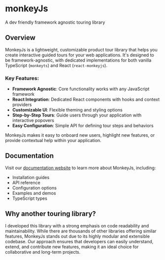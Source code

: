 # monkeyJs

A dev friendly framework agnostic touring library

## Overview

MonkeyJs is a lightweight, customizable product tour library that helps you create interactive guided tours for your web applications. It's designed to be framework-agnostic, with dedicated implementations for both vanilla TypeScript (`monkeyts`) and React (`react-monkeyjs`).

### Key Features:

- **Framework Agnostic**: Core functionality works with any JavaScript framework
- **React Integration**: Dedicated React components with hooks and context providers
- **Customizable UI**: Flexible theming and styling options
- **Step-by-Step Tours**: Guide users through your application with interactive popovers
- **Easy Configuration**: Simple API for defining tour steps and behaviors

MonkeyJs makes it easy to onboard new users, highlight new features, or provide contextual help within your application.

## Documentation

Visit our [documentation website](https://poornendushukla.github.io/monkeyJs/) to learn more about MonkeyJs, including:

- Installation guides
- API reference
- Configuration options
- Examples and demos
- TypeScript types

## Why another touring library?

I developed this library with a strong emphasis on code readability and maintainability. While there are thousands of other libraries offering similar features, MonkeyJs stands out due to its highly modular and extensible codebase. Our approach ensures that developers can easily understand, extend, and contribute new features, making it an ideal choice for collaborative and long-term projects.

